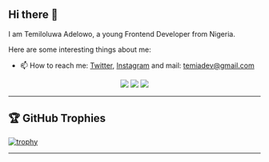 ## Hi there 👋

I am Temiloluwa Adelowo, a young Frontend Developer from Nigeria.

Here are some interesting things about me:

- 📫 How to reach me: [Twitter](https://twitter.com/adetemi03), [Instagram](https://instagram.com/adetemi03) and mail: [temiadev@gmail.com](mailto:temiadev@gmail.com)

<p align="center">
  <img src ="https://github-readme-stats.vercel.app/api?username=temiloluwa-ade&show_icons=true&count_private=true&theme=darcula&hide_border=true&hide=issues,contribs&bg_color=00000000">
  <img src ="https://github-readme-stats.vercel.app/api/top-langs/?username=temiloluwa-ade&layout=compact&hide_border=true&theme=darcula&bg_color=00000000&langs_count=6">
  <img src ="https://github-readme-streak-stats.herokuapp.com?user=temiloluwa-ade&theme=darcula&hide_border=true&background=FFFFFF00">
</p>

<hr>

## 🏆 GitHub Trophies

[![trophy](https://github-profile-trophy.vercel.app/?username=temiloluwa-ade&theme=onedark&margin-w=15&margin-h=15)](https://www.buymeacoffee.com/pantani)

<hr>
